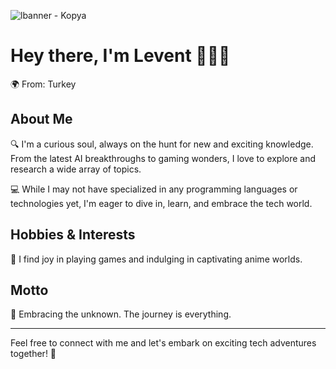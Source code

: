 ![lbanner - Kopya](https://github.com/levent1ozgur/levent1ozgur/assets/47055637/2bb22685-6c7f-4e96-8c55-f818088005a6)
# Hey there, I'm Levent 👷🏻👋

🌍 From: Turkey  
<!--🎓 Background: University Dropout (but learning never stops!)-->

## About Me

🔍 I'm a curious soul, always on the hunt for new and exciting knowledge. From the latest AI breakthroughs to gaming wonders, I love to explore and research a wide array of topics.

💻 While I may not have specialized in any programming languages or technologies yet, I'm eager to dive in, learn, and embrace the tech world.

## Hobbies & Interests

🎉 I find joy in playing games and indulging in captivating anime worlds.

## Motto

🚀 Embracing the unknown. The journey is everything.

---

Feel free to connect with me and let's embark on exciting tech adventures together! 🌟
